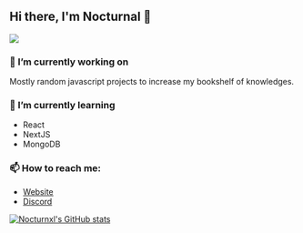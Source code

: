 ## Hi there, I'm Nocturnal 👋

![](https://komarev.com/ghpvc/?username=Nocturnxl)

### 🔭 I’m currently working on
Mostly random javascript projects to increase my bookshelf of knowledges.

### 🌱 I’m currently learning 
* React
* NextJS
* MongoDB

### 📫 How to reach me: 
* [Website](https://nocturnal.sh/)
* [Discord](https://discord.bio/p/nocturnal)

[![Nocturnxl's GitHub stats](https://github-readme-stats.vercel.app/api?username=Nocturnxl&show_icons=true&theme=tokyonight)](https://github.com/anuraghazra/github-readme-stats)
